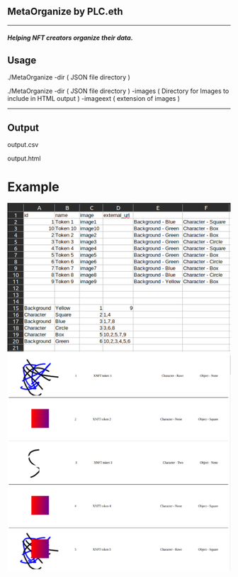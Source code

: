 ## MetaOrganize by PLC.eth

---

##### Helping NFT creators organize their data.


## Usage 

./MetaOrganize -dir ( JSON file directory ) 

./MetaOrganize -dir ( JSON file directory ) -images ( Directory for Images to include in HTML output ) -imageext ( extension of images )

---

## Output 

output.csv 

output.html

# Example 

![Output CSV](https://raw.githubusercontent.com/developerPLC/MetaOrganize/main/images/example.png)
![Output HTML](https://raw.githubusercontent.com/developerPLC/MetaOrganize/main/images/htmlOutput.png)